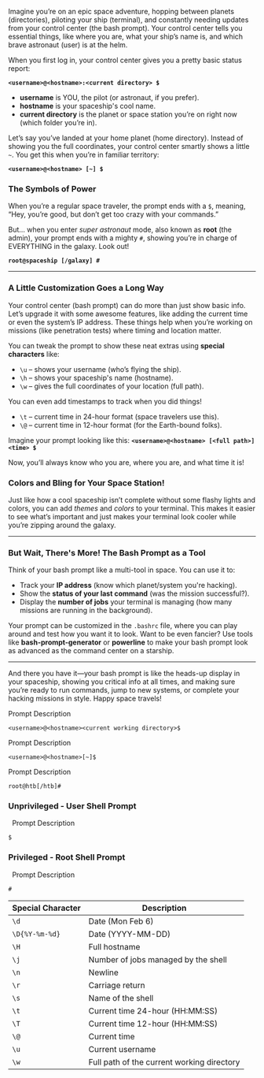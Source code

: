 Imagine you’re on an epic space adventure, hopping between planets (directories), piloting your ship (terminal), and constantly needing updates from your control center (the bash prompt). Your control center tells you essential things, like where you are, what your ship’s name is, and which brave astronaut (user) is at the helm.

When you first log in, your control center gives you a pretty basic status report:

**`<username>@<hostname>:<current directory> $`**

- **username** is YOU, the pilot (or astronaut, if you prefer).
- **hostname** is your spaceship's cool name.
- **current directory** is the planet or space station you’re on right now (which folder you’re in).

Let’s say you’ve landed at your home planet (home directory). Instead of showing you the full coordinates, your control center smartly shows a little `~`. You get this when you’re in familiar territory:

**`<username>@<hostname> [~] $`**

### The Symbols of Power
When you’re a regular space traveler, the prompt ends with a `$`, meaning, “Hey, you’re good, but don’t get too crazy with your commands.”

But… when you enter *super astronaut* mode, also known as **root** (the admin), your prompt ends with a mighty `#`, showing you’re in charge of EVERYTHING in the galaxy. Look out!

**`root@spaceship [/galaxy] #`**

---

### A Little Customization Goes a Long Way
Your control center (bash prompt) can do more than just show basic info. Let’s upgrade it with some awesome features, like adding the current time or even the system’s IP address. These things help when you’re working on missions (like penetration tests) where timing and location matter.

You can tweak the prompt to show these neat extras using **special characters** like:
- `\u` – shows your username (who’s flying the ship).
- `\h` – shows your spaceship's name (hostname).
- `\w` – gives the full coordinates of your location (full path).

You can even add timestamps to track when you did things!
- `\t` – current time in 24-hour format (space travelers use this).
- `\@` – current time in 12-hour format (for the Earth-bound folks).

Imagine your prompt looking like this:
**`<username>@<hostname> [<full path>] <time> $`**

Now, you’ll always know who you are, where you are, and what time it is!

### Colors and Bling for Your Space Station!
Just like how a cool spaceship isn’t complete without some flashy lights and colors, you can add *themes* and *colors* to your terminal. This makes it easier to see what’s important and just makes your terminal look cooler while you’re zipping around the galaxy.

---

### But Wait, There's More! The Bash Prompt as a Tool
Think of your bash prompt like a multi-tool in space. You can use it to:
- Track your **IP address** (know which planet/system you're hacking).
- Show the **status of your last command** (was the mission successful?).
- Display the **number of jobs** your terminal is managing (how many missions are running in the background).

Your prompt can be customized in the `.bashrc` file, where you can play around and test how you want it to look. Want to be even fancier? Use tools like **bash-prompt-generator** or **powerline** to make your bash prompt look as advanced as the command center on a starship.

---

And there you have it—your bash prompt is like the heads-up display in your spaceship, showing you critical info at all times, and making sure you’re ready to run commands, jump to new systems, or complete your hacking missions in style. Happy space travels!

Prompt Description

```shell-session
<username>@<hostname><current working directory>$
```

  
Prompt Description

```shell-session
<username>@<hostname>[~]$
```

Prompt Description

```shell-session
root@htb[/htb]#
```

### Unprivileged - User Shell Prompt

  Prompt Description

```shell-session
$
```

### Privileged - Root Shell Prompt

  Prompt Description

```shell-session
#
```

|**Special Character**|**Description**|
|---|---|
|`\d`|Date (Mon Feb 6)|
|`\D{%Y-%m-%d}`|Date (YYYY-MM-DD)|
|`\H`|Full hostname|
|`\j`|Number of jobs managed by the shell|
|`\n`|Newline|
|`\r`|Carriage return|
|`\s`|Name of the shell|
|`\t`|Current time 24-hour (HH:MM:SS)|
|`\T`|Current time 12-hour (HH:MM:SS)|
|`\@`|Current time|
|`\u`|Current username|
|`\w`|Full path of the current working directory|
